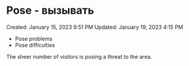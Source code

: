# Pose - вызывать

Created: January 15, 2023 9:51 PM
Updated: January 19, 2023 4:15 PM

- Pose problems
- Pose difficulties

The sheer number of visitors is posing a threat to the area.